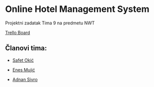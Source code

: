 # Online Hotel Management System
Projektni zadatak Tima 9 na predmetu NWT

[Trello Board](https://trello.com/b/KcQsJjs6/nwt-tim9)



## Članovi tima:

* [Safet Okić](https://github.com/XenoGearX)

* [Enes Mujić](https://github.com/emujic1)

* [Adnan Sivro](https://github.com/Adnan-Sivro)

